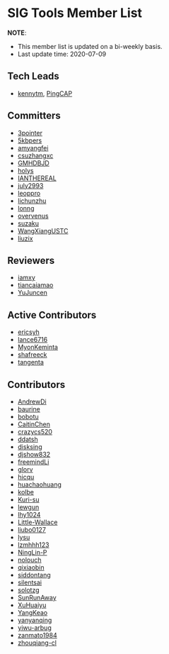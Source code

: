 # SIG Tools Member List

**NOTE**:

* This member list is updated on a bi-weekly basis.
* Last update time: 2020-07-09

## Tech Leads

* [kennytm](https://github.com/kennytm), [PingCAP](https://pingcap.com/en/)

## Committers

<!-- 30 PRs+ && nominated -->

* [3pointer](https://github.com/3pointer)
* [5kbpers](https://github.com/5kbpers)
* [amyangfei](https://github.com/amyangfei)
* [csuzhangxc](https://github.com/csuzhangxc)
* [GMHDBJD](https://github.com/GMHDBJD)
* [holys](https://github.com/holys)
* [IANTHEREAL](https://github.com/IANTHEREAL)
* [july2993](https://github.com/july2993)
* [leoppro](https://github.com/leoppro)
* [lichunzhu](https://github.com/lichunzhu)
* [lonng](https://github.com/lonng)
* [overvenus](https://github.com/overvenus)
* [suzaku](https://github.com/suzaku)
* [WangXiangUSTC](https://github.com/WangXiangUSTC)
* [liuzix](https://github.com/liuzix)

## Reviewers

<!-- 20 PRs+ && nominated -->

* [iamxy](https://github.com/iamxy)
* [tiancaiamao](https://github.com/tiancaiamao)
* [YuJuncen](https://github.com/YuJuncen)

## Active Contributors

<!-- 8 PRs+ && 1 PR+ within 1 year -->

* [ericsyh](https://github.com/ericsyh)
* [lance6716](https://github.com/lance6716)
* [MyonKeminta](https://github.com/MyonKeminta)
* [shafreeck](https://github.com/shafreeck)
* [tangenta](https://github.com/tangenta)

## Contributors

<!-- 2 PRs+ -->

* [AndrewDi](https://github.com/AndrewDi)
* [baurine](https://github.com/baurine)
* [bobotu](https://github.com/bobotu)
* [CaitinChen](https://github.com/CaitinChen)
* [crazycs520](https://github.com/crazycs520)
* [ddatsh](https://github.com/ddatsh)
* [disksing](https://github.com/disksing)
* [djshow832](https://github.com/djshow832)
* [freemindLi](https://github.com/freemindLi)
* [glorv](https://github.com/glorv)
* [hicqu](https://github.com/hicqu)
* [huachaohuang](https://github.com/huachaohuang)
* [kolbe](https://github.com/kolbe)
* [Kuri-su](https://github.com/Kuri-su)
* [lewgun](https://github.com/lewgun)
* [lhy1024](https://github.com/lhy1024)
* [Little-Wallace](https://github.com/Little-Wallace)
* [liubo0127](https://github.com/liubo0127)
* [lysu](https://github.com/lysu)
* [lzmhhh123](https://github.com/lzmhhh123)
* [NingLin-P](https://github.com/NingLin-P)
* [nolouch](https://github.com/nolouch)
* [qixiaobin](https://github.com/qixiaobin)
* [siddontang](https://github.com/siddontang)
* [silentsai](https://github.com/silentsai)
* [solotzg](https://github.com/solotzg)
* [SunRunAway](https://github.com/SunRunAway)
* [XuHuaiyu](https://github.com/XuHuaiyu)
* [YangKeao](https://github.com/YangKeao)
* [yanyanqing](https://github.com/yanyanqing)
* [yiwu-arbug](https://github.com/yiwu-arbug)
* [zanmato1984](https://github.com/zanmato1984)
* [zhouqiang-cl](https://github.com/zhouqiang-cl)
